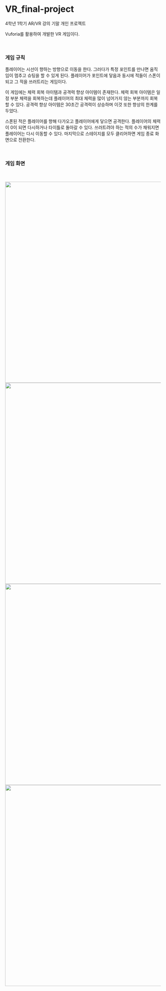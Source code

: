 # VR_final-project

4학년 1학기 AR/VR 강의 기말 개인 프로젝트

Vuforia를 활용하여 개발한 VR 게임이다.


</br>

### 게임 규칙

플레이어는 시선이 향하는 방향으로 이동을 한다. 그러다가 특정 포인트를 만나면 움직임이 멈추고 슈팅을 할 수 있게 된다.
플레이어가 포인트에 닿음과 동시에 적들이 스폰이 되고 그 적을 쓰러트리는 게임이다.

이 게임에는 체력 회복 아이템과 공격력 향상 아이템이 존재한다.
체력 회복 아이템은 일정 부분 체력을 회복하는데 플레이어의 최대 체력을 많이 넘어가지 않는 부분까지 회복할 수 있다.
공격력 향상 아이템은 30초간 공격력이 상승하며 이것 또한 향상의 한계를 두었다.

스폰된 적은 플레이어를 향해 다가오고 플레이어에게 닿으면 공격한다. 플레이어의 체력이 0이 되면 다시하거나 타이틀로 돌아갈 수 있다. 
쓰러트려야 하는 적의 수가 채워지면 플레이어는 다시 이동할 수 있다. 마지막으로 스테이지를 모두 클리어하면 게임 종료 화면으로 전환한다.


</br>

### 게임 화면

</br>

<p align="center">
 <img src="https://user-images.githubusercontent.com/84331957/176429380-d7900e81-0480-4cc3-b345-edcc0f925a3c.png" width="650"/>
 <img src="https://user-images.githubusercontent.com/84331957/176429397-8502ed9e-471e-4604-97fb-078b559b1c58.png" width="650"/>
 <img src="https://user-images.githubusercontent.com/84331957/176429441-dc4d51e8-df3c-4814-ba98-e5e7c510acaf.png" width="650"/>
 <img src="https://user-images.githubusercontent.com/84331957/176429490-f2c2d4c0-4fa7-4145-a918-59bbc423f034.png", width="650"/>
</p>
